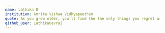 ```yaml
---
name: Lathika D
institution: Amrita Vishwa Vidhyapeetham
quote: As you grow older, you'll find the the only things you regret are the things you didn't do
github_user: LathikaDevraj
---
```

